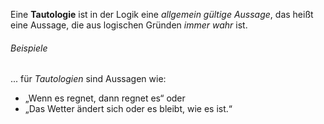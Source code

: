 Eine **Tautologie** ist in der Logik eine *allgemein gültige Aussage*, das heißt eine Aussage, die aus logischen Gründen *immer wahr* ist. 

###### Beispiele 
... für *Tautologien* sind Aussagen wie:
- „Wenn es regnet, dann regnet es“ 
oder 
- „Das Wetter ändert sich oder es bleibt, wie es ist.“